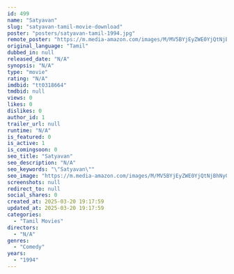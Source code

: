 ```yaml
---
id: 499
name: "Satyavan"
slug: "satyavan-tamil-movie-download"
poster: "posters/satyavan-tamil-1994.jpg"
remote_poster: "https://m.media-amazon.com/images/M/MV5BYjEyZWE0YjQtNjBhNy00YmJlLTkzYTktMzU1MzBiNTBkNzA3XkEyXkFqcGdeQXVyMjA4OTI5NDQ@._V1_SX300.jpg"
original_language: "Tamil"
dubbed_in: null
released_date: "N/A"
synopsis: "N/A"
type: "movie"
rating: "N/A"
imdbid: "tt0318664"
tmdbid: null
views: 0
likes: 0
dislikes: 0
author_id: 1
trailer_url: null
runtime: "N/A"
is_featured: 0
is_active: 1
is_comingsoon: 0
seo_title: "Satyavan"
seo_description: "N/A"
seo_keywords: "\"Satyavan\""
seo_image: "https://m.media-amazon.com/images/M/MV5BYjEyZWE0YjQtNjBhNy00YmJlLTkzYTktMzU1MzBiNTBkNzA3XkEyXkFqcGdeQXVyMjA4OTI5NDQ@._V1_SX300.jpg"
screenshots: null
redirect_to: null
social_shares: 0
created_at: 2025-03-20 19:17:59
updated_at: 2025-03-20 19:17:59
categories:
  - "Tamil Movies"
directors:
  - "N/A"
genres:
  - "Comedy"
years:
  - "1994"
---
```

